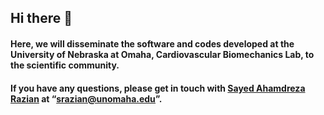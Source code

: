 ## Hi there 👋 

#### Here, we will disseminate the software and codes developed at the University of Nebraska at Omaha, Cardiovascular Biomechanics Lab, to the scientific community. 

#### If you have any questions, please get in touch with [Sayed Ahamdreza Razian](https://scholar.google.com/citations?user=Dh9Iy2YAAAAJ) at “srazian@unomaha.edu”.


<!---![alt text](https://www.unomaha.edu/college-of-education-health-and-human-sciences/biomechanics-core-facility/_files/images/faculty-2019-2020.jpg)
--->
<!---
uno-cardiovascular-biomechanics-lab/uno-cardiovascular-biomechanics-lab is a ✨ special ✨ repository because its `README.md` (this file) appears on your GitHub profile.
You can click the Preview link to take a look at your changes.
--->
